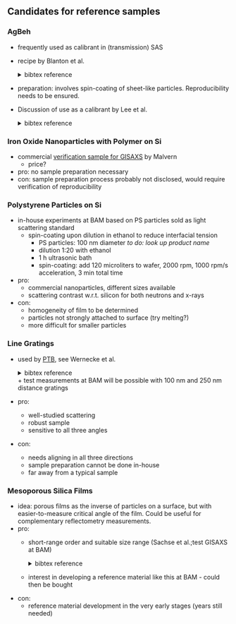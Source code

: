 ## Candidates for reference samples 

### AgBeh 

- frequently used as calibrant in (transmission) SAS
- recipe by Blanton et al.
  <details>
  <summary>bibtex reference</summary>

  ```BibTeX
  @article{blanton00_prepar_silver_behen_coatin_to,
  author =       {T. N. Blanton and C. L. Barnes and M. Lelental},
  title =        {Preparation of Silver Behenate Coatings To Provide
                  Low- To Mid-Angle Diffraction Calibration},
  journal =      {Journal of Applied Crystallography},
  volume =       33,
  number =       1,
  pages =        {172-173},
  year =         2000,
  doi =          {10.1107/s0021889899012388},
  url =          {http://dx.doi.org/10.1107/S0021889899012388},
  DATE_ADDED =   {Fri Sep 6 16:43:15 2024},
  }
  ```

  </details>
- preparation: involves spin-coating of sheet-like
  particles. Reproducibility needs to be ensured. 
- Discussion of use as a calibrant by Lee et al.
  <details>
  <summary>bibtex reference</summary>

  ```BibTeX
  @article{lee06_silver_behen_as_calib_stand,
  author =       {Byeongdu Lee and Chieh-Tsung Lo and Soenke Seifert
                  and Randall E. Winans},
  title =        {Silver Behenate As a Calibration Standard of
                  Grazing-Incidence Small-Angle X-Ray Scattering},
  journal =      {Journal of Applied Crystallography},
  volume =       39,
  number =       5,
  pages =        {749-751},
  year =         2006,
  doi =          {10.1107/s0021889806031244},
  url =          {http://dx.doi.org/10.1107/S0021889806031244},
  DATE_ADDED =   {Fri Sep 6 16:39:47 2024},
  }
  ```
  
  </details>

### Iron Oxide Nanoparticles with Polymer on Si 

- commercial [verification sample for GISAXS](https://mystore.malvernpanalytical.com/mystore/s/de/product/verif-sample-gisaxs/01t0Y000006V5IFQA0) by Malvern 
  + price?
- pro: no sample preparation necessary
- con: sample preparation process probably not disclosed, would
  require verification of reproducibility

### Polystyrene Particles on Si 

- in-house experiments at BAM based on PS particles sold as light
  scattering standard
  + spin-coating upon dilution in ethanol to reduce interfacial tension 
    + PS particles: 100 nm diameter *to do: look up product name*
    + dilution 1:20 with ethanol
    + 1 h ultrasonic bath
    + spin-coating: add 120 microliters to wafer, 2000 rpm, 1000 rpm/s acceleration, 3 min total time
- pro: 
  + commercial nanoparticles, different sizes available
  + scattering contrast w.r.t. silicon for both neutrons and x-rays
- con: 
  + homogeneity of film to be determined 
  + particles not strongly attached to surface (try melting?)
  + more difficult for smaller particles

### Line Gratings 

- used by [PTB](https://www.ptb.de/cms/en.html), see Wernecke et al.
  <details>
  
  <summary>bibtex reference</summary>

  ```BibTeX
  @article{wernecke12_direc_struc_charac_line_gratin,
  author =	 {Jan Wernecke and Frank Scholze and Michael Krumrey},
  title =	 {Direct Structural Characterisation of Line Gratings
                  With Grazing Incidence Small-Angle X-Ray Scattering},
  journal =	 {Review of Scientific Instruments},
  volume =	 83,
  number =	 10,
  pages =	 {nil},
  year =	 2012,
  doi =		 {10.1063/1.4758283},
  url =		 {http://dx.doi.org/10.1063/1.4758283},
  DATE_ADDED =	 {Thu Jul 4 13:33:10 2024},
  }
  ```
  
  </details>
  + test measurements at BAM will be possible with 100 nm and 250 nm
    distance gratings 
- pro: 
  + well-studied scattering
  + robust sample 
  + sensitive to all three angles 
- con: 
  + needs aligning in all three directions
  + sample preparation cannot be done in-house 
  + far away from a typical sample 

### Mesoporous Silica Films 

- idea: porous films as the inverse of particles on a surface, but
  with easier-to-measure critical angle of the film. Could be useful
  for complementary reflectometry measurements. 
- pro: 
  + short-range order and suitable size range (Sachse et al.;test GISAXS at BAM)
    <details> 
    <summary>bibtex reference</summary>

    ```BibTeX
    @article{sachse22_multil_effec_mater_approx_model,
    author =	 {Ren{\'e} Sachse and Vasile-Dan Hodoroaba and Ralph
                  Kraehnert and Andreas Hertwig},
    title =	 {Multilevel Effective Material Approximation for
                  Modeling Ellipsometric Measurements on Complex
                  Porous Thin Films},
    journal =	 {Advanced Optical Technologies},
    volume =	 11,
    number =	 {3-4},
    pages =	 {137-147},
    year =	 2022,
    doi =		 {10.1515/aot-2022-0007},
    url =		 {http://dx.doi.org/10.1515/aot-2022-0007},
    DATE_ADDED =	 {Fri Apr 5 14:13:15 2024},
    }
    ```

    </details>
  + interest in developing a reference material like this at BAM - could then be bought
- con:
  + reference material development in the very early stages (years
    still needed)
